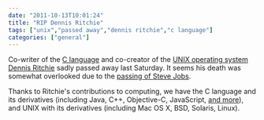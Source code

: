 ```yaml
---
date: "2011-10-13T10:01:24"
title: "RIP Dennis Ritchie"
tags: ["unix","passed away","dennis ritchie","c language"]
categories: ["general"]
---
```


Co-writer of the [C language][1] and co-creator of the [UNIX operating system][2] [Dennis Ritchie][3] sadly passed away last Saturday.  It seems his death was somewhat overlooked due to the [passing of Steve Jobs][4]. 
 <!--more-->
Thanks to Ritchie's contributions to computing, we have the C language and its derivatives (including Java, C++, Objective-C, JavaScript, [and more][5]), and UNIX with its derivatives (including Mac OS X, BSD, Solaris, Linux).

  [1]: http://en.wikipedia.org/wiki/C_(programming_language)
  [2]: http://en.wikipedia.org/wiki/Unix
  [3]: http://en.wikipedia.org/wiki/Dennis_Ritchie
  [4]: /2011/10/06/goodbye-steve/
  [5]: http://en.wikipedia.org/wiki/List_of_C-based_programming_languages
